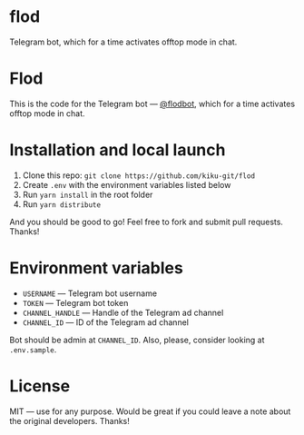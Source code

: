 # flod
Telegram bot, which for a time activates offtop mode in chat.
# Flod

This is the code for the Telegram bot — [@flodbot](https://t.me/flodbot), which for a time activates offtop mode in chat.

# Installation and local launch

1. Clone this repo: `git clone https://github.com/kiku-git/flod`
2. Create `.env` with the environment variables listed below
3. Run `yarn install` in the root folder
4. Run `yarn distribute`

And you should be good to go! Feel free to fork and submit pull requests. Thanks!

# Environment variables

- `USERNAME` — Telegram bot username
- `TOKEN` — Telegram bot token
- `CHANNEL_HANDLE` — Handle of the Telegram ad channel
- `CHANNEL_ID` — ID of the Telegram ad channel

Bot should be admin at `CHANNEL_ID`.
Also, please, consider looking at `.env.sample`.

# License

MIT — use for any purpose. Would be great if you could leave a note about the original developers. Thanks!
